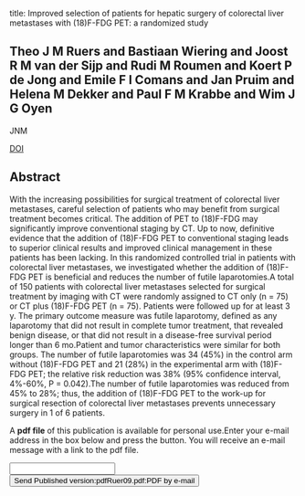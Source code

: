 title: Improved selection of patients for hepatic surgery of colorectal liver metastases with (18)F-FDG PET: a randomized study

## Theo J M Ruers and Bastiaan Wiering and Joost R M van der Sijp and Rudi M Roumen and Koert P de Jong and Emile F I Comans and Jan Pruim and Helena M Dekker and Paul F M Krabbe and Wim J G Oyen
JNM

<a href="https://doi.org/10.2967/jnumed.109.063040">DOI</a>

## Abstract
With the increasing possibilities for surgical treatment of colorectal liver metastases, careful selection of patients who may benefit from surgical treatment becomes critical. The addition of PET to (18)F-FDG may significantly improve conventional staging by CT. Up to now, definitive evidence that the addition of (18)F-FDG PET to conventional staging leads to superior clinical results and improved clinical management in these patients has been lacking. In this randomized controlled trial in patients with colorectal liver metastases, we investigated whether the addition of (18)F-FDG PET is beneficial and reduces the number of futile laparotomies.A total of 150 patients with colorectal liver metastases selected for surgical treatment by imaging with CT were randomly assigned to CT only (n = 75) or CT plus (18)F-FDG PET (n = 75). Patients were followed up for at least 3 y. The primary outcome measure was futile laparotomy, defined as any laparotomy that did not result in complete tumor treatment, that revealed benign disease, or that did not result in a disease-free survival period longer than 6 mo.Patient and tumor characteristics were similar for both groups. The number of futile laparotomies was 34 (45%) in the control arm without (18)F-FDG PET and 21 (28%) in the experimental arm with (18)F-FDG PET; the relative risk reduction was 38% (95% confidence interval, 4%-60%, P = 0.042).The number of futile laparotomies was reduced from 45% to 28%; thus, the addition of (18)F-FDG PET to the work-up for surgical resection of colorectal liver metastases prevents unnecessary surgery in 1 of 6 patients.

A <b>pdf file</b> of this publication is available for personal use.Enter your e-mail address in the box below and press the button. You will receive an e-mail message with a link to the pdf file.
<form action="sender.php">  <input type="text" name="email">  <input type="submit" value="Send Published version:pdfRuer09.pdf:PDF by e-mail"></form>